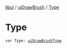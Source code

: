 [libui](../index.md) / [uiDrawBrush](index.md) / [Type](./-type.md)

# Type

`var Type: `[`uiDrawBrushType`](../ui-draw-brush-type.md)